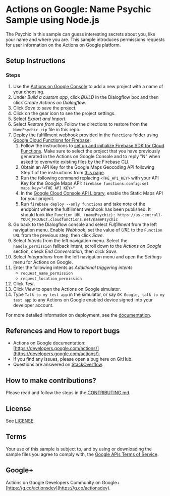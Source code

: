 # Actions on Google: Name Psychic Sample using Node.js

The Psychic in this sample can guess interesting secrets about you, like your
name and where you are. This sample introduces permissions requests for user
information on the Actions on Google platform.

## Setup Instructions

### Steps
1. Use the [Actions on Google Console](https://console.actions.google.com) to add a new project with a name of your choosing.
1. Under *Build a custom app*, click *BUILD* in the Dialogflow box and then click *Create Actions on Dialogflow*.
1. Click *Save* to save the project.
1. Click on the gear icon to see the project settings.
1. Select *Export and Import*.
1. Select *Restore from zip*. Follow the directions to restore from the `NamePsychic.zip` file in this repo.
1. Deploy the fulfillment webhook provided in the `functions` folder using [Google Cloud Functions for Firebase](https://firebase.google.com/docs/functions/):
   1. Follow the instructions to [set up and initialize Firebase SDK for Cloud Functions](https://firebase.google.com/docs/functions/get-started#set_up_and_initialize_functions_sdk). Make sure to select the project that you have previously generated in the Actions on Google Console and to reply "N" when asked to overwrite existing files by the Firebase CLI.
   1. Obtain an API Key for the Google Maps Geocoding API following Step 1 of the instructions from [this page](https://developers.google.com/maps/documentation/geocoding/get-api-key).
   1. Run the following command replacing `<THE_API_KEY>` with your API Key for the Google Maps API: `firebase functions:config:set maps.key="<THE API KEY>"`
   1. In the [Google Cloud Console API Library](https://console.cloud.google.com/apis/library), enable the Static Maps API for your project.
   1. Run `firebase deploy --only functions` and take note of the endpoint where the fulfillment webhook has been published. It should look like `Function URL (namePsychic): https://us-central1-YOUR_PROJECT.cloudfunctions.net/namePsychic`
1. Go back to the Dialogflow console and select *Fulfillment* from the left navigation menu. Enable *Webhook*, set the value of *URL* to the `Function URL` from the previous step, then click *Save*.
1. Select *Intents* from the left navigation menu. Select the `handle_permission` fallback intent, scroll down to the *Actions on Google* section, check *End Conversation*, then click *Save*.
1. Select *Integrations* from the left navigation menu and open the *Settings* menu for Actions on Google.
1. Enter the following intents as *Additional triggering intents*
    * `request_name_permission`
    * `request_location_permission`
1. Click *Test*.
1. Click *View* to open the Actions on Google simulator.
1. Type `Talk to my test app` in the simulator, or say `OK Google, talk to my test app` to any Actions on Google enabled device signed into your developer account.

For more detailed information on deployment, see the [documentation](https://developers.google.com/actions/dialogflow/deploy-fulfillment).

## References and How to report bugs
* Actions on Google documentation: [https://developers.google.com/actions/](https://developers.google.com/actions/).
* If you find any issues, please open a bug here on GitHub.
* Questions are answered on [StackOverflow](https://stackoverflow.com/questions/tagged/actions-on-google).

## How to make contributions?
Please read and follow the steps in the [CONTRIBUTING.md](CONTRIBUTING.md).

## License
See [LICENSE](LICENSE).

## Terms
Your use of this sample is subject to, and by using or downloading the sample files you agree to comply with, the [Google APIs Terms of Service](https://developers.google.com/terms/).

## Google+
Actions on Google Developers Community on Google+ [https://g.co/actionsdev](https://g.co/actionsdev).
